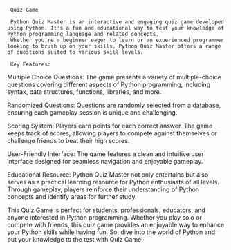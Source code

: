      Quiz Game

     Python Quiz Master is an interactive and engaging quiz game developed using Python. It's a fun and educational way to test your knowledge of Python programming language and related concepts.
     Whether you're a beginner eager to learn or an experienced programmer looking to brush up on your skills, Python Quiz Master offers a range of questions suited to various skill levels.

     Key Features:

Multiple Choice Questions: The game presents a variety of multiple-choice questions covering different aspects of Python programming, including syntax, data structures, functions, libraries, and more.

Randomized Questions: Questions are randomly selected from a database, ensuring each gameplay session is unique and challenging.

Scoring System: Players earn points for each correct answer. The game keeps track of scores, allowing players to compete against themselves or challenge friends to beat their high scores.

User-Friendly Interface: The game features a clean and intuitive user interface designed for seamless navigation and enjoyable gameplay.

Educational Resource: Python Quiz Master not only entertains but also serves as a practical learning resource for Python enthusiasts of all levels.
Through gameplay, players reinforce their understanding of Python concepts and identify areas for further study.

This Quiz Game is perfect for students, professionals, educators, and anyone interested in Python programming. 
Whether you play solo or compete with friends, this quiz game provides an enjoyable way to enhance your Python skills while having fun. 
So, dive into the world of Python and put your knowledge to the test with Quiz Game!
